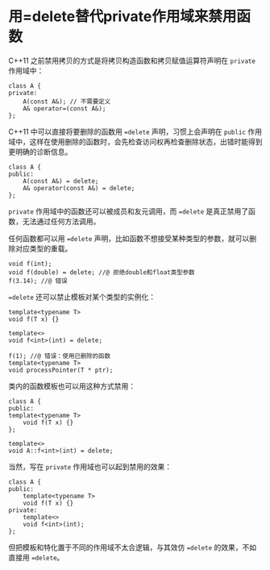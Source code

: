 # 用=delete替代private作用域来禁用函数

C++11 之前禁用拷贝的方式是将拷贝构造函数和拷贝赋值运算符声明在 `private` 作用域中：

```
class A {
private:
    A(const A&); // 不需要定义
    A& operator=(const A&);
};
```

C++11 中可以直接将要删除的函数用 `=delete` 声明，习惯上会声明在 `public` 作用域中，这样在使用删除的函数时，会先检查访问权再检查删除状态，出错时能得到更明确的诊断信息。

```
class A {
public:
    A(const A&) = delete;
    A& operator(const A&) = delete;
};
```

`private` 作用域中的函数还可以被成员和友元调用，而 `=delete` 是真正禁用了函数，无法通过任何方法调用。

任何函数都可以用 `=delete` 声明，比如函数不想接受某种类型的参数，就可以删除对应类型的重载。

```
void f(int);
void f(double) = delete; //@ 拒绝double和float类型参数
f(3.14); //@ 错误
```

`=delete` 还可以禁止模板对某个类型的实例化：

```
template<typename T>
void f(T x) {}

template<>
void f<int>(int) = delete;

f(1); //@ 错误：使用已删除的函数
template<typename T>
void processPointer(T * ptr);
```

类内的函数模板也可以用这种方式禁用：

```
class A {
public:
template<typename T>
	void f(T x) {}
};

template<>
void A::f<int>(int) = delete;
```

当然，写在 `private` 作用域也可以起到禁用的效果：

```
class A {
public:
    template<typename T>
    void f(T x) {}
private:
    template<>
    void f<int>(int);
};
```

但把模板和特化置于不同的作用域不太合逻辑，与其效仿 `=delete` 的效果，不如直接用 `=delete`。

